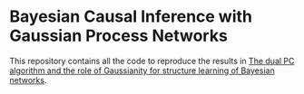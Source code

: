 # Bayesian Causal Inference with Gaussian Process Networks
This repository contains all the code to reproduce the results in [The dual PC algorithm and the role of Gaussianity for structure learning of Bayesian networks]().


